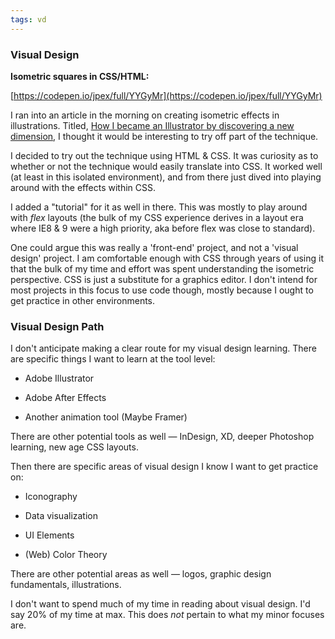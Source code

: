 ```yaml
---
tags: vd
---
```


### Visual Design

**Isometric squares in CSS/HTML:**

[https://codepen.io/jpex/full/YYGyMr](https://codepen.io/jpex/full/YYGyMr)

I ran into an article in the morning on creating isometric effects in illustrations. Titled, [How I became an Illustrator by discovering a new dimension](https://design.zeta.in/how-i-became-an-illustrator-by-discovering-a-new-dimension-1dbc99bba7a5), I thought it would be interesting to try off part of the technique.

I decided to try out the technique using HTML & CSS. It was curiosity as to whether or not the technique would easily translate into CSS. It worked well (at least in this isolated environment), and from there just dived into playing around with the effects within CSS. 

I added a "tutorial" for it as well in there. This was mostly to play around with *flex* layouts (the bulk of my CSS experience derives in a layout era where IE8 & 9 were a high priority, aka before flex was close to standard).

One could argue this was really a 'front-end' project, and not a 'visual design' project. I am comfortable enough with CSS through years of using it that the bulk of my time and effort was spent understanding the isometric perspective. CSS is just a substitute for a graphics editor. I don't intend for most projects in this focus to use code though, mostly because I ought to get practice in other environments.

### Visual Design Path

I don't anticipate making a clear route for my visual design learning. There are specific things I want to learn at the tool level:

* Adobe Illustrator

* Adobe After Effects

* Another animation tool (Maybe Framer)

There are other potential tools as well — InDesign, XD, deeper Photoshop learning, new age CSS layouts.

Then there are specific areas of visual design I know I want to get practice on:

* Iconography

* Data visualization

* UI Elements

* (Web) Color Theory

There are other potential areas as well — logos, graphic design fundamentals, illustrations.

I don't want to spend much of my time in reading about visual design. I'd say 20% of my time at max. This does *not* pertain to what my minor focuses are.

